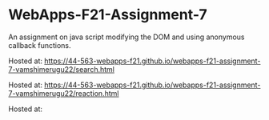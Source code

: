 # WebApps-F21-Assignment-7
An assignment on java script modifying the DOM and using anonymous callback functions.

Hosted at:  https://44-563-webapps-f21.github.io/webapps-f21-assignment-7-vamshimerugu22/search.html
 
Hosted at:    https://44-563-webapps-f21.github.io/webapps-f21-assignment-7-vamshimerugu22/reaction.html

Hosted at:     
